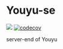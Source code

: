 # Youyu-se
![](https://img.shields.io/badge/license-MIT-000000.svg)
[![codecov](https://codecov.io/gh/surplus-youyu/Youyu-se/branch/master/graph/badge.svg)](https://codecov.io/gh/surplus-youyu/Youyu-se)

server-end of Youyu
